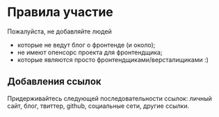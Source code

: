# Правила участие

Пожалуйста, не добавляйте людей
- которые не ведут блог о фронтенде (и около);
- не имеют опенсорс проекта для фронтендщика;
- которые являются просто фронтендщиками/версталищиками :)

## Добавления ссылок

Придерживайтесь следующей последовательности ссылок: личный сайт, блог, твиттер, github, социальные сети, другие ссылки.
